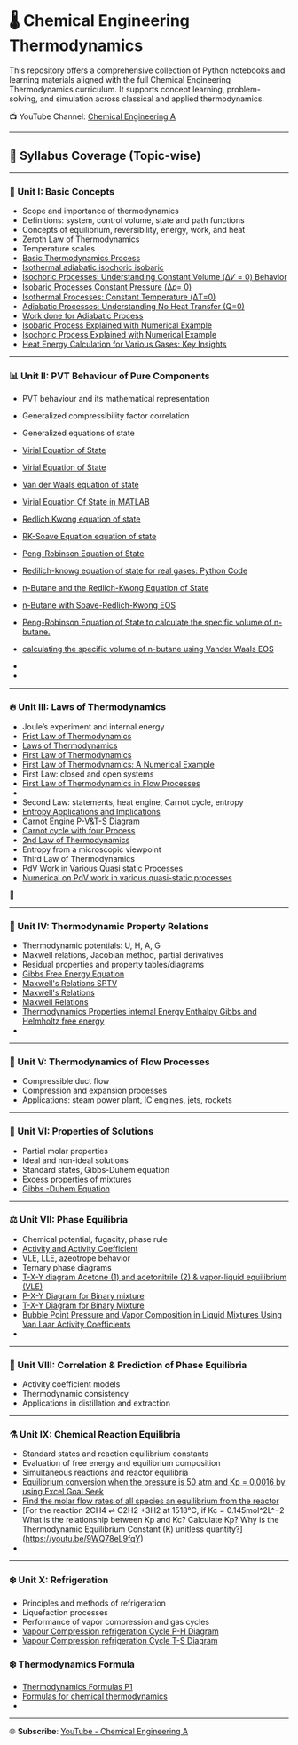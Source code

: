 # 🌡️ Chemical Engineering Thermodynamics

This repository offers a comprehensive collection of Python notebooks and learning materials aligned with the full Chemical Engineering Thermodynamics curriculum. It supports concept learning, problem-solving, and simulation across classical and applied thermodynamics.

 
📺 YouTube Channel: [Chemical Engineering A](https://www.youtube.com/@chemicalengineeringA)

---

## 📘 Syllabus Coverage (Topic-wise)

---

### 🧪 Unit I: Basic Concepts
- Scope and importance of thermodynamics
- Definitions: system, control volume, state and path functions
- Concepts of equilibrium, reversibility, energy, work, and heat
- Zeroth Law of Thermodynamics
- Temperature scales
- [Basic Thermodynamics Process](https://youtube.com/shorts/EP5mhrBLT6s)
- [Isothermal adiabatic isochoric isobaric](https://youtube.com/shorts/PZoay-MLHXo)
- [Isochoric Processes: Understanding Constant Volume (Δ𝑉 = 0) Behavior ](https://youtu.be/1FKkBLQeSKw)
- [Isobaric Processes Constant Pressure (Δ𝑝= 0)](https://youtu.be/tWZiGlBPRmw)
- [Isothermal Processes: Constant Temperature (ΔT=0)](https://youtu.be/AZUZddnIeC8)
- [Adiabatic Processes: Understanding No Heat Transfer (Q=0)](https://youtu.be/biMxPSH5Czw)
- [Work done for Adiabatic Process](https://youtube.com/shorts/VbUtfq6vBLA)
- [Isobaric Process Explained with Numerical Example](https://youtu.be/DJZK1x9Xfew)
- [Isochoric Process Explained with Numerical Example](https://youtu.be/c1hLAE1NwoQ)
- [Heat Energy Calculation for Various Gases: Key Insights](https://youtu.be/pbZoV8t1dTI)



---

### 📊 Unit II: PVT Behaviour of Pure Components
- PVT behaviour and its mathematical representation
- Generalized compressibility factor correlation
- Generalized equations of state
- [Virial Equation of State](https://youtu.be/tzu0K2SrnDw)
- [Virial Equation of State](https://youtube.com/shorts/5XHQbPQMfs0)
- [Van der Waals equation of state](https://youtube.com/shorts/otoFvLKL-ac)
- [Virial Equation Of State in MATLAB](https://youtu.be/Wo-O7T5TaCA)
- [Redlich Kwong equation of state](https://youtu.be/yMB0wuQpqdU)
- [RK-Soave Equation equation of state](https://youtu.be/4RjO2o4nEy0)
- [Peng-Robinson Equation of State](https://youtu.be/fup_836s1M0)
- [Redilich-knowg equation of state for real gases: Python Code](https://youtu.be/NPVAEiCsdss)
- [n-Butane and the Redlich-Kwong Equation of State](https://youtu.be/w3KpX6JZPzY)
- [n-Butane with Soave-Redlich-Kwong EOS](https://youtu.be/6vMoJA8UGzM)
- [Peng-Robinson Equation of State to calculate the specific volume of n-butane.](https://youtu.be/Ae-cgv1DUW0)
- [calculating the specific volume of n-butane using Vander Waals EOS](https://youtu.be/uRE9GkafcYQ)
- 

- 



---

### 🔥 Unit III: Laws of Thermodynamics
- Joule’s experiment and internal energy
- [Frist Law of Thermodynamics ](https://youtube.com/shorts/6JBWmAHn8Dk)
- [Laws of Thermodynamics](https://youtube.com/shorts/rXY026pxkec)
- [First Law of Thermodynamics](https://youtube.com/shorts/UzAY2xCS7X4)
- [ First Law of Thermodynamics: A Numerical Example](https://youtu.be/lBBIH5wT-qc)
- First Law: closed and open systems
- [First Law of Thermodynamics in Flow Processes](https://youtu.be/dEQR9G-75zU)
- 
- Second Law: statements, heat engine, Carnot cycle, entropy
- [Entropy Applications and Implications](https://youtube.com/shorts/eYjC5rY79E8)
- [Carnot Engine P-V&T-S Diagram](https://youtube.com/shorts/jzWu4bEYj2c)
- [Carnot cycle with four Process](https://youtube.com/shorts/MAb_Zh4ZJ6U)
- [2nd Law of Thermodynamics](https://youtube.com/shorts/IiVHaSfktrU)
- Entropy from a microscopic viewpoint
- Third Law of Thermodynamics
- [PdV Work in Various Quasi static Processes](https://youtu.be/11WJ8B1Alvo)
- [Numerical on PdV work in various quasi-static processes](https://youtu.be/w-d-ZeAaAfs)

📁

---

### 📐 Unit IV: Thermodynamic Property Relations
- Thermodynamic potentials: U, H, A, G
- Maxwell relations, Jacobian method, partial derivatives
- Residual properties and property tables/diagrams
- [Gibbs Free Energy Equation](https://youtube.com/shorts/E2V87ZloJVo)
- [Maxwell's Relations SPTV ](https://youtube.com/shorts/m5SpsAoNq38)
- [Maxwell's Relations](https://youtube.com/shorts/nrc3jFTWESs)
- [Maxwell Relations ](https://youtube.com/shorts/mekd4No7JyI)
- [Thermodynamics Properties internal Energy Enthalpy Gibbs and  Helmholtz free energy](https://youtube.com/shorts/8HDmMz3npWw)
- 



---

### 🚀 Unit V: Thermodynamics of Flow Processes
- Compressible duct flow
- Compression and expansion processes
- Applications: steam power plant, IC engines, jets, rockets



---

### 🧪 Unit VI: Properties of Solutions
- Partial molar properties
- Ideal and non-ideal solutions
- Standard states, Gibbs-Duhem equation
- Excess properties of mixtures
- [Gibbs -Duhem Equation ](https://youtube.com/shorts/-rp6yCc5kDk)



---

### ⚖️ Unit VII: Phase Equilibria
- Chemical potential, fugacity, phase rule
- [Activity and Activity Coefficient](https://youtube.com/shorts/2sn8HtvmW7g)
- VLE, LLE, azeotrope behavior
- Ternary phase diagrams
- [T-X-Y diagram  Acetone (1) and acetonitrile (2) & vapor-liquid equilibrium (VLE)](https://youtu.be/wc3wlsDreZs)
- [P-X-Y Diagram for Binary mixture ](https://youtu.be/o-X4SOS4h8g)
- [T-X-Y Diagram for Binary Mixture ](https://youtu.be/sBa7W3pPDMY)
- [Bubble Point Pressure and Vapor Composition in Liquid Mixtures Using Van Laar Activity Coefficients](https://youtu.be/sQU_ZLf6Dlc)
- 



---

### 🔄 Unit VIII: Correlation & Prediction of Phase Equilibria
- Activity coefficient models
- Thermodynamic consistency
- Applications in distillation and extraction



---

### ⚗️ Unit IX: Chemical Reaction Equilibria
- Standard states and reaction equilibrium constants
- Evaluation of free energy and equilibrium composition
- Simultaneous reactions and reactor equilibria
- [Equilibrium conversion when the pressure is 50 atm and Kp = 0.0016 by using  Excel Goal Seek](https://youtu.be/h7PHk5JXTQg)
- [Find the molar flow rates of all species  an equilibrium from the reactor](https://youtu.be/qkPUW8sHpC4)
- [For the reaction 2CH4 ⇌ C2H2 +3H2 at 1518°C, if Kc = 0.145mol^2L^−2
What is the relationship between Kp and Kc?
Calculate Kp?
Why is the Thermodynamic Equilibrium Constant (K) unitless quantity?] (https://youtu.be/9WQ78eL9fqY)
- 



---

### ❄️ Unit X: Refrigeration
- Principles and methods of refrigeration
- Liquefaction processes
- Performance of vapor compression and gas cycles
- [Vapour Compression refrigeration Cycle P-H Diagram](https://youtube.com/shorts/5FymgHU1Mxc)
- [Vapour Compression refrigeration Cycle T-S Diagram](https://youtube.com/shorts/I9QaQm_n0pQ)

### ❄️ Thermodynamics Formula
- [Thermodynamics Formulas P1](https://youtube.com/shorts/3_dMT3U1aOU)
- [Formulas for chemical thermodynamics](https://youtube.com/shorts/8JDBIuWHNTE)
- 

---


🌐 **Subscribe**: [YouTube - Chemical Engineering A](https://www.youtube.com/@chemicalengineeringA)
